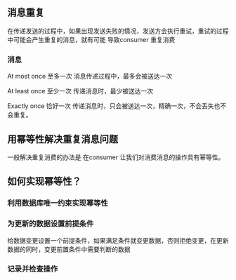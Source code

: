 ## 消息重复
在传递发送的过程中，如果出现发送失败的情况，发送方会执行重试，重试的过程中可能会产生重复的消息，就有可能
导致consumer 重复消费

### 消息
At most once 至多一次 消息传递过程中，最多会被送达一次

At least once 至少一次 传递消息时，最少被送达一次

Exactly once 恰好一次 传递消息时，只会被送达一次，精确一次，不会丢失也不会重复。

## 用幂等性解决重复消息问题
一般解决重复消费的办法是 在consumer 让我们对消费消息的操作具有幂等性。

## 如何实现幂等性？
### 利用数据库唯一约束实现幂等性
### 为更新的数据设置前提条件
给数据变更设置一个前提条件，如果满足条件就变更数据，否则拒绝变更，在更新数据的同时，变更前置条件中需要判断的数据
### 记录并检查操作

